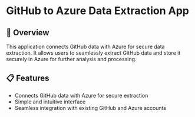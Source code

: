 # GitHub to Azure Data Extraction App

## 🚀 Overview

This application connects GitHub data with Azure for secure data extraction. It allows users to seamlessly extract GitHub data and store it securely in Azure for further analysis and processing.

## 📋 Features

- Connects GitHub data with Azure for secure extraction
- Simple and intuitive interface
- Seamless integration with existing GitHub and Azure accounts
